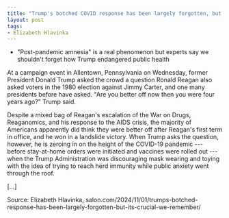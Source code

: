```yaml
---
title: "Trump's botched COVID response has been largely forgotten, but it's crucial we remember"
layout: post
tags:
- Elizabeth Hlavinka
---
```


- "Post-pandemic amnesia" is a real phenomenon but experts say we shouldn't forget how Trump endangered public health

At a campaign event in Allentown, Pennsylvania on Wednesday, former President Donald Trump asked the crowd a question Ronald Reagan also asked voters in the 1980 election against Jimmy Carter, and one many presidents before have asked. "Are you better off now then you were four years ago?" Trump said.

Despite a mixed bag of Reagan's escalation of the War on Drugs, Reaganomics, and his response to the AIDS crisis, the majority of Americans apparently did think they were better off after Reagan's first term in office, and he won in a landslide victory. When Trump asks the question, however, he is zeroing in on the height of the COVID-19 pandemic --- before stay-at-home orders were initiated and vaccines were rolled out --- when the Trump Administration was discouraging mask wearing and toying with the idea of trying to reach herd immunity while public anxiety went through the roof.

[...]

Source: Elizabeth Hlavinka, salon.com/2024/11/01/trumps-botched-response-has-been-largely-forgotten-but-its-crucial-we-remember/
